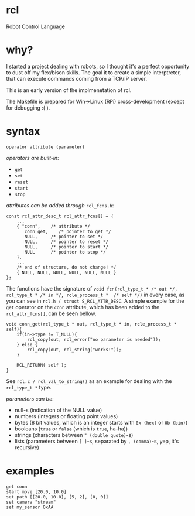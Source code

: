 # rcl
Robot Control Language

# why?
I started a project dealing with robots, so I thought it's a perfect opportunity to dust off my flex/bison skills. The goal it to create a simple interptreter, that can execute commands coming from a TCP/IP server.

This is an early version of the implmenetation of rcl.

The Makefile is prepared for Win->Linux (RPi) cross-development (except for debugging :( ).

# syntax
```
operator attribute (parameter)
```
*operators are built-in*:
- ```get```
- ```set```
- ```reset```
- ```start```
- ```stop```

*attributes can be added through* ```rcl_fcns.h```:
```
const rcl_attr_desc_t rcl_attr_fcns[] = {
	...
	{ "conn", 	 /* attribute */
	   conn_get,	/* pointer to get */
	   NULL,	 /* pointer to set */
	   NULL,	 /* pointer to reset */
	   NULL,	 /* pointer to start */
	   NULL		 /* pointer to stop */
	},
	...
	/* end of structure, do not change! */
	{ NULL, NULL, NULL, NULL, NULL, NULL }
};
```
The functions have the signature of ```void fcn(rcl_type_t * /* out */, rcl_type_t * /* in */, rcle_process_t *  /* self */)``` in every case, as you can see in ```rcl.h / struct S_RCL_ATTR_DESC```.
A simple example for the ```get``` operator on the ```conn``` attribute, which has been added to the  ```rcl_attr_fcns[]```, can be seen bellow.
```
void conn_get(rcl_type_t * out, rcl_type_t * in, rcle_process_t * self){
	if(in->type != T_NULL){
		rcl_copy(out, rcl_error("no parameter is needed"));
	} else {
		rcl_copy(out, rcl_string("works!"));
	}

	RCL_RETURN( self );
}
```
See ```rcl.c / rcl_val_to_string()``` as an example for dealing with the ```rcl_type_t *``` type.

*parameters can be*:
- null-s (indication of the NULL value)
- numbers (integers or floating point values)
- bytes (8 bit values, which is an integer starts with ```0x (hex)``` or ```0b (bin)```)
- booleans (```true``` or ```false``` (which is ```true```, ha-ha))
- strings (characters between ```" (double quote)```-s)
- lists (parameters between ```[ ]```-s, separated by  ```, (comma)```-s, yep, it's recursive)

# examples
```
get conn
start move [20.0, 10.0]
set path [[20.0, 10.0], [5, 2], [0, 0]]
set camera "stream"
set my_sensor 0xAA
```

